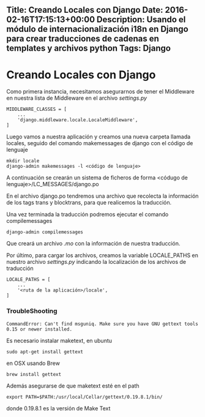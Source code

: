 Title: Creando Locales con Django
Date: 2016-02-16T17:15:13+00:00
Description: Usando el módulo de internacionalización i18n en Django para crear traducciones de cadenas en templates y archivos python
Tags: Django
---
# Creando Locales con Django

Como primera instancia, necesitamos asegurarnos de tener el Middleware en nuestra lista de Middleware en el archivo *settings.py*

```
MIDDLEWARE_CLASSES = [
    ...
    'django.middleware.locale.LocaleMiddleware',
]
```

Luego vamos a nuestra aplicación y creamos una nueva carpeta llamada locales, seguido del comando makemessages de django con el código de lenguaje

```
mkdir locale
django-admin makemessages -l <código de lenguaje>
```

A continuación se crearán un sistema de ficheros de forma <códugo de lenguaje>/LC_MESSAGES/django.po

En el archivo django.po tendremos una archivo que recolecta la información de los tags trans y blocktrans, para que realicemos la traducción.

Una vez terminada la traducción podremos ejecutar el comando compilemessages

```
django-admin compilemessages
```

Que creará un archivo *.mo* con la información de nuestra traducción.

Por último, para cargar los archivos, creamos la variable LOCALE_PATHS en nuestro archivo *settings.py* indicando la localización de los archivos de traducción

```
LOCALE_PATHS = [
    ...
    '<ruta de la aplicación>/locale',
]
```

### TroubleShooting
```
CommandError: Can't find msguniq. Make sure you have GNU gettext tools 0.15 or newer installed.
```
Es necesario instalar maketext, en ubuntu
```
sudo apt-get install gettext
```
en OSX usando Brew
```
brew install gettext
```
Además asegurarse de que maketext esté en el path
```
export PATH=$PATH:/usr/local/Cellar/gettext/0.19.8.1/bin/
```
donde 0.19.8.1 es la versión de Make Text